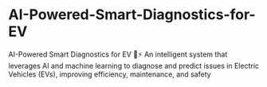 # AI-Powered-Smart-Diagnostics-for-EV
AI-Powered Smart Diagnostics for EV 🚗⚡ An intelligent system that leverages AI and machine learning to diagnose and predict issues in Electric Vehicles (EVs), improving efficiency, maintenance, and safety
